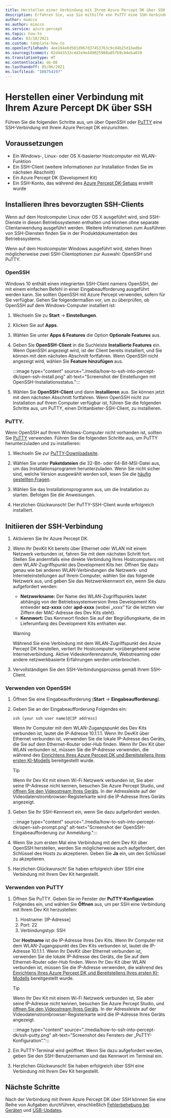 ```yaml
---
title: Herstellen einer Verbindung mit Ihrem Azure Percept DK über SSH
description: Erfahren Sie, wie Sie mithilfe von PuTTY eine SSH-Verbindung mit Ihrem Azure Percept DK herstellen.
author: mimcco
ms.author: mimcco
ms.service: azure-percept
ms.topic: how-to
ms.date: 03/18/2021
ms.custom: template-how-to
ms.openlocfilehash: 4ee194e6d501d967d37453763c9cd4b25d1bedbe
ms.sourcegitcommit: 02d443532c4d2e9e449025908a05fb9c84eba039
ms.translationtype: HT
ms.contentlocale: de-DE
ms.lasthandoff: 05/06/2021
ms.locfileid: "108754197"
---
```

# <a name="connect-to-your-azure-percept-dk-over-ssh"></a>Herstellen einer Verbindung mit Ihrem Azure Percept DK über SSH

Führen Sie die folgenden Schritte aus, um über OpenSSH oder [PuTTY](https://www.chiark.greenend.org.uk/~sgtatham/putty/latest.html) eine SSH-Verbindung mit Ihrem Azure Percept DK einzurichten.

## <a name="prerequisites"></a>Voraussetzungen

- Ein Windows-, Linux- oder OS X-basierter Hostcomputer mit WLAN-Funktion
- Ein SSH-Client (weitere Informationen zur Installation finden Sie im nächsten Abschnitt)
- Ein Azure Percept DK (Development Kit)
- Ein SSH-Konto, das während des [Azure Percept DK-Setups](./quickstart-percept-dk-set-up.md) erstellt wurde

## <a name="install-your-preferred-ssh-client"></a>Installieren Ihres bevorzugten SSH-Clients

Wenn auf dem Hostcomputer Linux oder OS X ausgeführt wird, sind SSH-Dienste in diesen Betriebssystemen enthalten und können ohne separate Clientanwendung ausgeführt werden. Weitere Informationen zum Ausführen von SSH-Diensten finden Sie in der Produktdokumentation des Betriebssystems.

Wenn auf dem Hostcomputer Windows ausgeführt wird, stehen Ihnen möglicherweise zwei SSH-Clientoptionen zur Auswahl: OpenSSH und PuTTY.

### <a name="openssh"></a>OpenSSH

Windows 10 enthält einen integrierten SSH-Client namens OpenSSH, der mit einem einfachen Befehl in einer Eingabeaufforderung ausgeführt werden kann. Sie sollten OpenSSH mit Azure Percept verwenden, sofern für Sie verfügbar. Gehen Sie folgendermaßen vor, um zu überprüfen, ob OpenSSH auf dem Windows-Computer installiert ist:

1. Wechseln Sie zu **Start** -> **Einstellungen**.

1. Klicken Sie auf **Apps**.

1. Wählen Sie unter **Apps & Features** die Option **Optionale Features** aus.

1. Geben Sie **OpenSSH-Client** in die Suchleiste **Installierte Features** ein. Wenn OpenSSH angezeigt wird, ist der Client bereits installiert, und Sie können mit dem nächsten Abschnitt fortfahren. Wenn OpenSSH nicht angezeigt wird, wählen Sie **Feature hinzufügen** aus.

    :::image type="content" source="./media/how-to-ssh-into-percept-dk/open-ssh-install.png" alt-text="Screenshot der Einstellungen mit OpenSSH-Installationsstatus.":::

1. Wählen Sie **OpenSSH-Client** und dann **Installieren** aus. Sie können jetzt mit dem nächsten Abschnitt fortfahren. Wenn OpenSSH nicht zur Installation auf Ihrem Computer verfügbar ist, führen Sie die folgenden Schritte aus, um PuTTY, einen Drittanbieter-SSH-Client, zu installieren.

### <a name="putty"></a>PuTTY.

Wenn OpenSSH auf Ihrem Windows-Computer nicht vorhanden ist, sollten Sie [PuTTY](https://www.chiark.greenend.org.uk/~sgtatham/putty/latest.html) verwenden. Führen Sie die folgenden Schritte aus, um PuTTY herunterzuladen und zu installieren:

1. Wechseln Sie zur [PuTTY-Downloadseite](https://www.chiark.greenend.org.uk/~sgtatham/putty/latest.html).

1. Wählen Sie unter **Paketdateien** die 32-Bit- oder 64-Bit-MSI-Datei aus, um das Installationsprogramm herunterzuladen. Wenn Sie nicht sicher sind, welche Version ausgewählt werden soll, lesen Sie die [häufig gestellten Fragen](https://www.chiark.greenend.org.uk/~sgtatham/putty/faq.html#faq-32bit-64bit).

1. Wählen Sie das Installationsprogramm aus, um die Installation zu starten. Befolgen Sie die Anweisungen.

1. Herzlichen Glückwunsch! Der PuTTY-SSH-Client wurde erfolgreich installiert.

## <a name="initiate-the-ssh-connection"></a>Initiieren der SSH-Verbindung

1. Aktivieren Sie Ihr Azure Percept DK.

1. Wenn Ihr DevKit Kit bereits über Ethernet oder WLAN mit einem Netzwerk verbunden ist, fahren Sie mit dem nächsten Schritt fort. Stellen Sie andernfalls eine direkte Verbindung Ihres Hostcomputers mit dem WLAN-Zugriffspunkt des Development Kits her. Öffnen Sie dazu genau wie bei anderen WLAN-Verbindungen die Netzwerk- und Interneteinstellungen auf Ihrem Computer, wählen Sie das folgende Netzwerk aus, und geben Sie das Netzwerkkennwort ein, wenn Sie dazu aufgefordert werden:

    - **Netzwerkname:** Der Name des WLAN-Zugriffspunkts lautet abhängig von der Betriebssystemversion Ihres Development Kits entweder **scz-xxxx** oder **apd-xxxx** (wobei „xxxx“ für die letzten vier Ziffern der MAC-Adresse des Dev Kits steht).
    - **Kennwort:** Das Kennwort finden Sie auf der Begrüßungskarte, die im Lieferumfang des Development Kits enthalten war.

    > [!WARNING]
    > Während Sie eine Verbindung mit dem WLAN-Zugriffspunkt des Azure Percept DK herstellen, verliert Ihr Hostcomputer vorübergehend seine Internetverbindung. Aktive Videokonferenzanrufe, Webstreaming oder andere netzwerkbasierte Erfahrungen werden unterbrochen.

1. Vervollständigen Sie den SSH-Verbindungsprozess gemäß Ihrem SSH-Client.

### <a name="using-openssh"></a>Verwenden von OpenSSH

1. Öffnen Sie eine Eingabeaufforderung (**Start** -> **Eingabeaufforderung**).

1. Geben Sie an der Eingabeaufforderung Folgendes ein:

    ```console
    ssh [your ssh user name]@[IP address]
    ```

    Wenn Ihr Computer mit dem WLAN-Zugangspunkt des Dev Kits verbunden ist, lautet die IP-Adresse 10.1.1.1. Wenn Ihr DevKit über Ethernet verbunden ist, verwenden Sie die lokale IP-Adresse des Geräts, die Sie auf dem Ethernet-Router oder-Hub finden. Wenn Ihr Dev Kit über WLAN verbunden ist, müssen Sie die IP-Adresse verwenden, die während des [Einrichtens Ihres Azure Percept DK und Bereitstellens Ihres ersten KI-Modells](./quickstart-percept-dk-set-up.md) bereitgestellt wurde.

    > [!TIP]
    > Wenn Ihr Dev Kit mit einem Wi-Fi Netzwerk verbunden ist, Sie aber seine IP-Adresse nicht kennen, besuchen Sie Azure Percept Studio, und [öffnen Sie den Videostream Ihres Geräts](./how-to-view-video-stream.md). In der Adressleiste auf der Videodatenstrombrowser-Registerkarte wird die IP-Adresse Ihres Geräts angezeigt.

1. Geben Sie Ihr SSH-Kennwort ein, wenn Sie dazu aufgefordert werden.

    :::image type="content" source="./media/how-to-ssh-into-percept-dk/open-ssh-prompt.png" alt-text="Screenshot der OpenSSH-Eingabeaufforderung zur Anmeldung.":::

1. Wenn Sie zum ersten Mal eine Verbindung mit dem Dev Kit über OpenSSH herstellen, werden Sie möglicherweise auch aufgefordert, den Schlüssel des Hosts zu akzeptieren. Geben Sie **Ja** ein, um den Schlüssel zu akzeptieren.

1. Herzlichen Glückwunsch! Sie haben erfolgreich über SSH eine Verbindung mit Ihrem Dev Kit hergestellt.

### <a name="using-putty"></a>Verwenden von PuTTY

1. Öffnen Sie PuTTY. Geben Sie im Fenster der **PuTTY-Konfiguration** Folgendes ein, und wählen Sie **Öffnen** aus, um per SSH eine Verbindung mit Ihrem Dev Kit herzustellen:

    1. Hostname: [IP-Adresse]
    1. Port: 22
    1. Verbindungstyp: SSH

    Der **Hostname** ist die IP-Adresse Ihres Dev Kits. Wenn Ihr Computer mit dem WLAN-Zugangspunkt des Dev Kits verbunden ist, lautet die IP-Adresse 10.1.1.1. Wenn Ihr DevKit über Ethernet verbunden ist, verwenden Sie die lokale IP-Adresse des Geräts, die Sie auf dem Ethernet-Router oder-Hub finden. Wenn Ihr Dev Kit über WLAN verbunden ist, müssen Sie die IP-Adresse verwenden, die während des [Einrichtens Ihres Azure Percept DK und Bereitstellens Ihres ersten KI-Modells](./quickstart-percept-dk-set-up.md) bereitgestellt wurde.

    > [!TIP]
    > Wenn Ihr Dev Kit mit einem Wi-Fi Netzwerk verbunden ist, Sie aber seine IP-Adresse nicht kennen, besuchen Sie Azure Percept Studio, und [öffnen Sie den Videostream Ihres Geräts](./how-to-view-video-stream.md). In der Adressleiste auf der Videodatenstrombrowser-Registerkarte wird die IP-Adresse Ihres Geräts angezeigt.

    :::image type="content" source="./media/how-to-ssh-into-percept-dk/ssh-putty.png" alt-text="Screenshot des Fensters der „PuTTY-Konfiguration“.":::

1. Ein PuTTY-Terminal wird geöffnet. Wenn Sie dazu aufgefordert werden, geben Sie den SSH-Benutzernamen und das Kennwort im Terminal ein.

1. Herzlichen Glückwunsch! Sie haben erfolgreich über SSH eine Verbindung mit Ihrem Dev Kit hergestellt.

## <a name="next-steps"></a>Nächste Schritte

Nach der Verbindung mit Ihrem Azure Percept DK über SSH können Sie eine Reihe von Aufgaben durchführen, einschließlich [Fehlerbehebung bei Geräten](./troubleshoot-dev-kit.md) und [USB-Updates](./how-to-update-via-usb.md).
